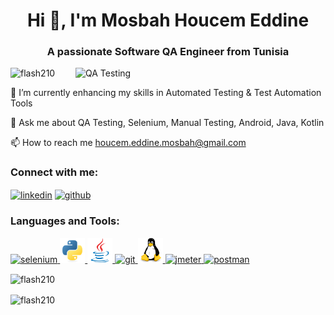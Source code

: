 <h1 align="center">Hi 👋, I'm Mosbah Houcem Eddine</h1> <h3 align="center">A passionate Software QA Engineer from Tunisia</h3> <img align="right" alt="QA Testing" width="400" src="https://www.simplilearn.com/ice9/free_resources_article_thumb/software-testing-career-path-graphic.jpg"> <p align="left"> <img src="https://komarev.com/ghpvc/?username=flash210&label=Profile%20views&color=0e75b6&style=flat" alt="flash210" /> </p>
🌱 I’m currently enhancing my skills in Automated Testing & Test Automation Tools

💬 Ask me about QA Testing, Selenium, Manual Testing, Android, Java, Kotlin

📫 How to reach me houcem.eddine.mosbah@gmail.com

<h3 align="left">Connect with me:</h3> <p align="left"> <a href="https://linkedin.com/in/your-profile" target="blank"><img align="center" src="https://www.vectorlogo.zone/logos/linkedin/linkedin-icon.svg" alt="linkedin" height="40" width="40" /></a> <a href="https://github.com/flash210" target="blank"><img align="center" src="https://www.vectorlogo.zone/logos/github/github-icon.svg" alt="github" height="40" width="40" /></a> </p> <h3 align="left">Languages and Tools:</h3> <p align="left"> <a href="https://www.selenium.dev/" target="_blank" rel="noreferrer"> <img src="https://www.vectorlogo.zone/logos/selenium/selenium-icon.svg" alt="selenium" width="40" height="40"/> </a> <a href="https://www.python.org" target="_blank" rel="noreferrer"> <img src="https://raw.githubusercontent.com/devicons/devicon/master/icons/python/python-original.svg" alt="python" width="40" height="40"/> </a> <a href="https://www.java.com" target="_blank" rel="noreferrer"> <img src="https://raw.githubusercontent.com/devicons/devicon/master/icons/java/java-original.svg" alt="java" width="40" height="40"/> </a> <a href="https://git-scm.com/" target="_blank" rel="noreferrer"> <img src="https://www.vectorlogo.zone/logos/git-scm/git-scm-icon.svg" alt="git" width="40" height="40"/> </a> <a href="https://www.linux.org/" target="_blank" rel="noreferrer"> <img src="https://raw.githubusercontent.com/devicons/devicon/master/icons/linux/linux-original.svg" alt="linux" width="40" height="40"/> </a> <a href="https://jmeter.apache.org/" target="_blank" rel="noreferrer"> <img src="https://www.vectorlogo.zone/logos/apache_jmeter/apache_jmeter-icon.svg" alt="jmeter" width="40" height="40"/> </a> <a href="https://postman.com" target="_blank" rel="noreferrer"> <img src="https://www.vectorlogo.zone/logos/getpostman/getpostman-icon.svg" alt="postman" width="40" height="40"/> </a> </p> <p><img align="center" src="https://github-readme-stats.vercel.app/api/top-langs?username=flash210&show_icons=true&locale=en&layout=compact" alt="flash210" /></p> <p><img align="center" src="https://github-readme-streak-stats.herokuapp.com/?user=flash210&" alt="flash210" /></p>
